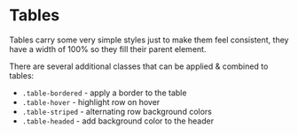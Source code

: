 # Tables

Tables carry some very simple styles just to make them feel consistent, they have a width of 100% so they fill their parent element.

There are several additional classes that can be applied & combined to tables:

- `.table-bordered` - apply a border to the table
- `.table-hover` - highlight row on hover
- `.table-striped` - alternating row background colors
- `.table-headed` - add background color to the header
